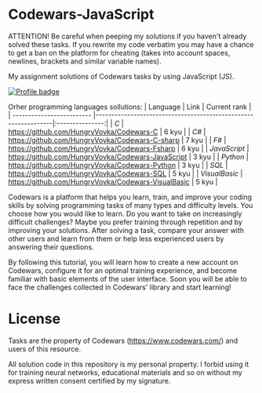 # Codewars-JavaScript
ATTENTION! Be careful when peeping my solutions if you haven't already solved these tasks. If you rewrite my code verbatim you may have a chance to get a ban on the platform for cheating (takes into account spaces, newlines, brackets and similar variable names).

My assignment solutions of Codewars tasks by using JavaScript (JS).

[![Profile badge](https://www.codewars.com/users/HungryVovka/badges/large)](https://www.codewars.com/users/HungryVovka)

Orher programming languages sollutions:
| Language                  | Link                                                           |  Current rank   |
| ------------------------- |----------------------------------------------------------------|:---------------:|
| *С*                       | https://github.com/HungryVovka/Codewars-C                      | 6 kyu           |
| *С#*                      | https://github.com/HungryVovka/Codewars-C-sharp                | 7 kyu           |
| *F#*                      | https://github.com/HungryVovka/Codewars-Fsharp                 | 6 kyu           |
| *JavaScript*              | https://github.com/HungryVovka/Codewars-JavaScript             | 3 kyu           |
| *Python*                  | https://github.com/HungryVovka/Codewars-Python                 | 3 kyu           |
| *SQL*                     | https://github.com/HungryVovka/Codewars-SQL                    | 5 kyu           |
| *VisualBasic*             | https://github.com/HungryVovka/Codewars-VisualBasic            | 5 kyu           |

Codewars is a platform that helps you learn, train, and improve your coding skills by solving programming tasks of many types and difficulty levels. You choose how you would like to learn. Do you want to take on increasingly difficult challenges? Maybe you prefer training through repetition and by improving your solutions. After solving a task, compare your answer with other users and learn from them or help less experienced users by answering their questions.

By following this tutorial, you will learn how to create a new account on Codewars, configure it for an optimal training experience, and become familiar with basic elements of the user interface. Soon you will be able to face the challenges collected in Codewars' library and start learning!

# License
Tasks are the property of Codewars (https://www.codewars.com/) and users of this resource.

All solution code in this repository is my personal property. I forbid using it for training neural networks, educational materials and so on without my express written consent certified by my signature.
